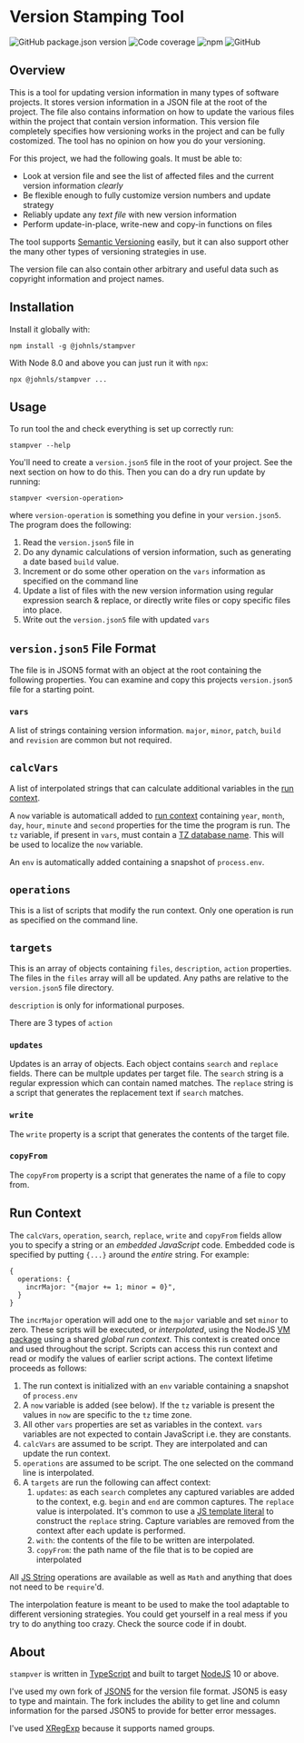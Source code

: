 # Version Stamping Tool

![GitHub package.json version](https://img.shields.io/github/package-json/v/jlyonsmith/stampver) ![Code coverage](https://img.shields.io/badge/coverage-100%25-green) ![npm](https://img.shields.io/npm/dm/@johnls/stampver) ![GitHub](https://img.shields.io/github/license/jlyonsmith/stampver)

## Overview

This is a tool for updating version information in many types of software projects.  It stores version information in a JSON file at the root of the project. The file also contains information on how to update the various files within the project that contain version information.  This version file completely specifies how versioning works in the project and can be fully costomized. The tool has no opinion on how you do your versioning.

For this project, we had the following goals.  It must be able to:

- Look at version file and see the list of affected files and the current version information *clearly*
- Be flexible enough to fully customize version numbers and update strategy
- Reliably update any *text file* with new version information
- Perform update-in-place, write-new and copy-in functions on files

The tool supports [Semantic Versioning](https://semver.org/) easily, but it can also support other the many other types of versioning strategies in use.

The version file can also contain other arbitrary and useful data such as copyright information and project names.

## Installation

Install it globally with:

```Shell
npm install -g @johnls/stampver
```

With Node 8.0 and above you can just run it with `npx`:

```Shell
npx @johnls/stampver ...
```

## Usage

To run tool the and check everything is set up correctly run:

```Shell
stampver --help
```

You'll need to create a `version.json5` file in the root of your project. See the next section on how to do this. Then you can do a dry run update by running:

```Shell
stampver <version-operation>
```

where `version-operation` is something you define in your `version.json5`.  The program does the following:

1. Read the `version.json5` file in
2. Do any dynamic calculations of version information, such as generating a date based `build` value.
3. Increment or do some other operation on the `vars` information as specified on the command line
4. Update a list of files with the new version information using regular expression search & replace, or directly write files or copy specific files into place.
5. Write out the `version.json5` file with updated `vars`

## `version.json5` File Format

The file is in JSON5 format with an object at the root containing the following properties.  You can examine and copy this projects `version.json5` file for a starting point.

### `vars`

A list of strings containing version information.  `major`, `minor`, `patch`, `build` and `revision` are common but not required.

## `calcVars`

A list of interpolated strings that can calculate additional variables in the [run context](#run-context).

A `now` variable is automaticall added to [run context](#run-context) containing `year`, `month`, `day`, `hour`, `minute` and `second` properties for the time the program is run.  The `tz` variable, if present in `vars`, must contain a [TZ database name](https://en.wikipedia.org/wiki/List_of_tz_database_time_zones).  This will be used to localize the `now` variable.

An `env` is automatically added containing a snapshot of `process.env`.

## `operations`

This is a list of scripts that modify the run context. Only one operation is run as specified on the command line.

## `targets`

This is an array of objects containing `files`, `description`, `action` properties. The files in the `files` array will all be updated. Any paths are relative to the `version.json5` file directory.

`description` is only for informational purposes.

There are 3 types of `action`

### `updates`

Updates is an array of objects. Each object contains `search` and `replace` fields.  There can be multple updates per target file.  The `search` string is a regular expression which can contain named matches. The `replace` string is a script that generates the replacement text if `search` matches.

### `write`

The `write` property is a script that generates the contents of the target file.

### `copyFrom`

The `copyFrom` property is a script that generates the name of a file to copy from.

## Run Context

The `calcVars`, `operation`, `search`, `replace`, `write` and `copyFrom` fields allow you to specify a string or an *embedded JavaScript* code. Embedded code is specified by putting `{...}` around the _entire_ string.  For example:

```json5
{
  operations: {
    incrMajor: "{major += 1; minor = 0}",
  }
}
```

The `incrMajor` operation will add one to the `major` variable and set `minor` to zero.  These scripts will be executed, or *interpolated*, using the NodeJS [VM package](https://nodejs.org/api/vm.html) using a shared *global run context*. This context is created once and used throughout the script.  Scripts can access this run context and read or modify the values of earlier script actions. The context lifetime proceeds as follows:

1. The run context is initialized with an `env` variable containing a snapshot of `process.env`
2. A `now` variable is added (see below).  If the `tz` variable is present the values in `now` are specific to the `tz` time zone.
3. All other `vars` properties are set as variables in the context. `vars` variables are not expected to contain JavaScript i.e. they are constants.
4. `calcVars` are assumed to be script.  They are interpolated and can update the run context.
5. `operations` are assumed to be script.  The one selected on the command line is interpolated.
6. A `targets` are run the following can affect context:
   1. `updates`: as each `search` completes any captured variables are added to the context, e.g. `begin` and `end` are common captures.  The `replace` value is interpolated. It's common to use a [JS template literal](https://developer.mozilla.org/en-US/docs/Web/JavaScript/Reference/Template_literals) to construct the `replace` string.  Capture variables are removed from the context after each update is performed.
   2. `with`: the contents of the file to be written are interpolated.
   3. `copyFrom`: the path name of the file that is to be copied are interpolated

All [JS String](https://developer.mozilla.org/en-US/docs/Web/JavaScript/Reference/Global_Objects/String) operations are available as well as `Math` and anything that does not need to be `require`'d.

The interpolation feature is meant to be used to make the tool adaptable to different versioning strategies.  You could get yourself in a real mess if you try to do anything too crazy.  Check the source code if in doubt.

## About

`stampver` is written in [TypeScript](https://www.typescriptlang.org/) and built to target [NodeJS](https://nodejs.org/) 10 or above.

I've used my own fork of [JSON5](http://json5.org/) for the version file format. JSON5 is easy to type and maintain. The fork includes the ability to get line and column information for the parsed JSON5 to provide for better error messages.

I've used [XRegExp](http://xregexp.com/) because it supports named groups.
